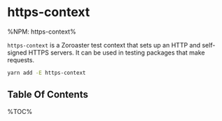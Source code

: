 # https-context

%NPM: https-context%

`https-context` is a Zoroaster test context that sets up an HTTP and self-signed HTTPS servers. It can be used in testing packages that make requests.

```sh
yarn add -E https-context
```

## Table Of Contents

%TOC%
